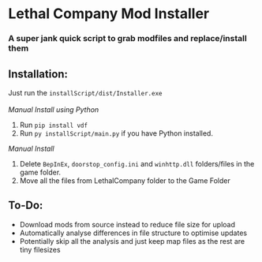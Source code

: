 # Lethal Company Mod Installer

### A super jank quick script to grab modfiles and replace/install them

## Installation:

Just run the `installScript/dist/Installer.exe`
<br><br>
_Manual Install using Python_

1. Run `pip install vdf`
2. Run `py installScript/main.py` if you have Python installed.

_Manual Install_<br>

1. Delete `BepInEx`, `doorstop_config.ini` and `winhttp.dll` folders/files in the game folder.
2. Move all the files from LethalCompany folder to the Game Folder

## To-Do:

-   Download mods from source instead to reduce file size for upload
-   Automatically analyse differences in file structure to optimise updates
-   Potentially skip all the analysis and just keep map files as the rest are tiny filesizes
